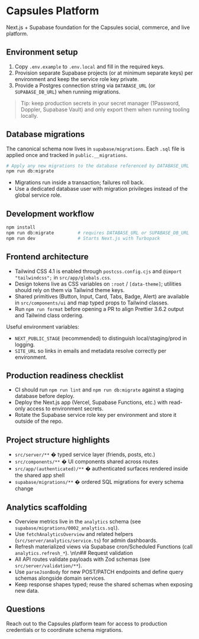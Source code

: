 # Capsules Platform

Next.js + Supabase foundation for the Capsules social, commerce, and live platform.

## Environment setup

1. Copy `.env.example` to `.env.local` and fill in the required keys.
2. Provision separate Supabase projects (or at minimum separate keys) per environment and keep the service role key private.
3. Provide a Postgres connection string via `DATABASE_URL` (or `SUPABASE_DB_URL`) when running migrations.

> Tip: keep production secrets in your secret manager (1Password, Doppler, Supabase Vault) and only export them when running tooling locally.

## Database migrations

The canonical schema now lives in `supabase/migrations`. Each `.sql` file is applied once and tracked in `public.__migrations`.

```bash
# Apply any new migrations to the database referenced by DATABASE_URL
npm run db:migrate
```

- Migrations run inside a transaction; failures roll back.
- Use a dedicated database user with migration privileges instead of the global service role.

## Development workflow

```bash
npm install
npm run db:migrate         # requires DATABASE_URL or SUPABASE_DB_URL
npm run dev                # Starts Next.js with Turbopack
```

## Frontend architecture

- Tailwind CSS 4.1 is enabled through `postcss.config.cjs` and `@import "tailwindcss";` in `src/app/globals.css`.
- Design tokens live as CSS variables on `:root` / `[data-theme]`; utilities should rely on them via Tailwind theme keys.
- Shared primitives (Button, Input, Card, Tabs, Badge, Alert) are available in `src/components/ui` and map typed props to Tailwind classes.
- Run `npm run format` before opening a PR to align Prettier 3.6.2 output and Tailwind class ordering.

Useful environment variables:

- `NEXT_PUBLIC_STAGE` (recommended) to distinguish local/staging/prod in logging.
- `SITE_URL` so links in emails and metadata resolve correctly per environment.

## Production readiness checklist

- CI should run `npm run lint` and `npm run db:migrate` against a staging database before deploy.
- Deploy the Next.js app (Vercel, Supabase Functions, etc.) with read-only access to environment secrets.
- Rotate the Supabase service role key per environment and store it outside of the repo.

## Project structure highlights

- `src/server/**` � typed service layer (friends, posts, etc.)
- `src/components/**` � UI components shared across routes
- `src/app/(authenticated)/**` � authenticated surfaces rendered inside the shared app shell
- `supabase/migrations/**` � ordered SQL migrations for every schema change

## Analytics scaffolding

- Overview metrics live in the `analytics` schema (see `supabase/migrations/0002_analytics.sql`).
- Use `fetchAnalyticsOverview` and related helpers (`src/server/analytics/service.ts`) for admin dashboards.
- Refresh materialized views via Supabase cron/Scheduled Functions (call `analytics.refresh_*`).
  \n\n## Request validation
- All API routes validate payloads with Zod schemas (see `src/server/validation/**`).
- Use `parseJsonBody` for new POST/PATCH endpoints and define query schemas alongside domain services.
- Keep response shapes typed; reuse the shared schemas when exposing new data.

## Questions

Reach out to the Capsules platform team for access to production credentials or to coordinate schema migrations.
